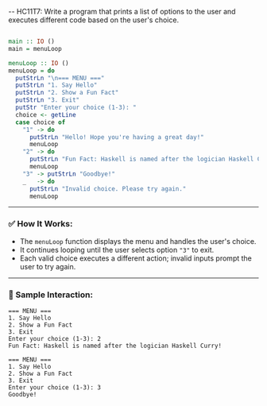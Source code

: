 -- HC11T7: Write a program that prints a list of options to the user and executes different code based on the user's choice.
```haskell

main :: IO ()
main = menuLoop

menuLoop :: IO ()
menuLoop = do
  putStrLn "\n=== MENU ==="
  putStrLn "1. Say Hello"
  putStrLn "2. Show a Fun Fact"
  putStrLn "3. Exit"
  putStr "Enter your choice (1-3): "
  choice <- getLine
  case choice of
    "1" -> do
      putStrLn "Hello! Hope you're having a great day!"
      menuLoop
    "2" -> do
      putStrLn "Fun Fact: Haskell is named after the logician Haskell Curry!"
      menuLoop
    "3" -> putStrLn "Goodbye!"
    _   -> do
      putStrLn "Invalid choice. Please try again."
      menuLoop
```

---

### ✅ How It Works:

* The `menuLoop` function displays the menu and handles the user's choice.
* It continues looping until the user selects option `"3"` to exit.
* Each valid choice executes a different action; invalid inputs prompt the user to try again.

---

### 🧪 Sample Interaction:

```
=== MENU ===
1. Say Hello
2. Show a Fun Fact
3. Exit
Enter your choice (1-3): 2
Fun Fact: Haskell is named after the logician Haskell Curry!

=== MENU ===
1. Say Hello
2. Show a Fun Fact
3. Exit
Enter your choice (1-3): 3
Goodbye!
```
